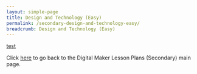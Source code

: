 ```yaml
---
layout: simple-page
title: Design and Technology (Easy)
permalink: /secondary-design-and-technology-easy/
breadcrumb: Design and Technology (Easy)
---
```


[test](/placeholder-design-and-technology-easy/)

Click [here](/in-schools/digital-maker/lesson-ideas-secondary/) to go back to the Digital Maker Lesson Plans (Secondary) main page.
